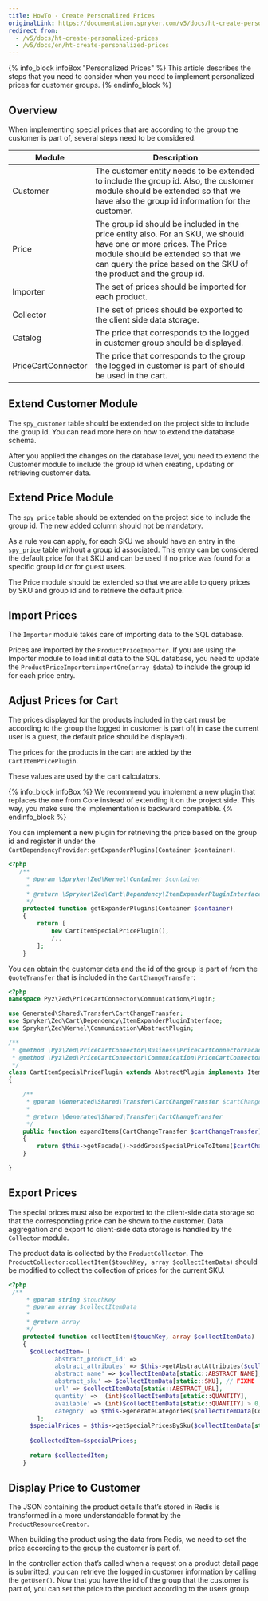 ```yaml
---
title: HowTo - Create Personalized Prices
originalLink: https://documentation.spryker.com/v5/docs/ht-create-personalized-prices
redirect_from:
  - /v5/docs/ht-create-personalized-prices
  - /v5/docs/en/ht-create-personalized-prices
---
```


{% info_block infoBox "Personalized Prices" %}
This article describes the steps that you need to consider when you need to implement personalized prices for customer groups.
{% endinfo_block %}

## Overview

When implementing special prices that are according to the group the customer is part of, several steps need to be considered.

| Module | Description |
| --- | --- |
| Customer	 | The customer entity needs to be extended to include the group id. Also, the customer module should be extended so that we have also the group id information for the customer. |
| Price	 | The group id should be included in the price entity also. For an SKU, we should have one or more prices. The Price module should be extended so that we can query the price based on the SKU of the product and the group id. |
|Importer | The set of prices should be imported for each product. |
| Collector	 | The set of prices should be exported to the client side data storage. |
| Catalog | The price that corresponds to the logged in customer group should be displayed. |
| PriceCartConnector | The price that corresponds to the group the logged in customer is part of should be used in the cart. |

## Extend Customer Module
The `spy_customer` table should be extended on the project side to include the group id. You can read more here on how to extend the database schema.

After you applied the changes on the database level, you need to extend the Customer module to include the group id when creating, updating or retrieving customer data.

## Extend Price Module
The `spy_price` table should be extended on the project side to include the group id. The new added column should not be mandatory.

As a rule you can apply, for each SKU we should have an entry in the `spy_price` table without a group id associated. This entry can be considered the default price for that SKU and can be used if no price was found for a specific group id or for guest users.

The Price  module should be extended so that we are able to query prices by SKU and group id and to retrieve the default price.

## Import Prices

The `Importer` module takes care of importing data to the SQL database.

Prices are imported by the `ProductPriceImporter`. If you are using the Importer module to load initial data to the SQL database, you need to update the `ProductPriceImporter:importOne(array $data)` to include the group id for each price entry.

## Adjust Prices for Cart

The prices displayed for the products included in the cart must be according to the group the logged in customer is part of( in case the current user is a guest, the default price should be displayed).

The prices for the products in the cart are added by the `CartItemPricePlugin`. 

These values are used by the cart calculators.

{% info_block infoBox %}
We recommend you implement a new plugin that replaces the one from Core instead of extending it on the project side. This way, you make sure the implementation is backward compatible.
{% endinfo_block %}

You can implement a new plugin for retrieving the price based on the group id and register it under the `CartDependencyProvider:getExpanderPlugins(Container $container)`.

```php
<?php
   /**
     * @param \Spryker\Zed\Kernel\Container $container
     *
     * @return \Spryker\Zed\Cart\Dependency\ItemExpanderPluginInterface[]
     */
    protected function getExpanderPlugins(Container $container)
    {
        return [
            new CartItemSpecialPricePlugin(),
            /..
        ];
    }
```

You can obtain the customer data and the id of the group is part of from the `QuoteTransfer` that is included in the `CartChangeTransfer`:

```php
<?php
namespace Pyz\Zed\PriceCartConnector\Communication\Plugin;

use Generated\Shared\Transfer\CartChangeTransfer;
use Spryker\Zed\Cart\Dependency\ItemExpanderPluginInterface;
use Spryker\Zed\Kernel\Communication\AbstractPlugin;

/**
 * @method \Pyz\Zed\PriceCartConnector\Business\PriceCartConnectorFacade getFacade()
 * @method \Pyz\Zed\PriceCartConnector\Communication\PriceCartConnectorCommunicationFactory getFactory()
 */
class CartItemSpecialPricePlugin extends AbstractPlugin implements ItemExpanderPluginInterface
{

    /**
     * @param \Generated\Shared\Transfer\CartChangeTransfer $cartChangeTransfer
     *
     * @return \Generated\Shared\Transfer\CartChangeTransfer
     */
    public function expandItems(CartChangeTransfer $cartChangeTransfer)
    {
        return $this->getFacade()->addGrossSpecialPriceToItems($cartChangeTransfer);
    }

}
```

## Export Prices
The special prices must also be exported to the client-side data storage so that the corresponding price can be shown to the customer. Data aggregation and export to client-side data storage is handled by the `Collector` module.

The product data is collected by the `ProductCollector`. The `ProductCollector:collectItem($touchKey, array $collectItemData)` should be modified to collect the collection of prices for the current SKU.

```php
<?php
 /**
     * @param string $touchKey
     * @param array $collectItemData
     *
     * @return array
     */
    protected function collectItem($touchKey, array $collectItemData)
    {
      $collectedItem= [
            'abstract_product_id' =>
            'abstract_attributes' => $this->getAbstractAttributes($collectItemData),
            'abstract_name' => $collectItemData[static::ABSTRACT_NAME],
            'abstract_sku' => $collectItemData[static::SKU], // FIXME
            'url' => $collectItemData[static::ABSTRACT_URL],
            'quantity' =>  (int)$collectItemData[static::QUANTITY],
            'available' => (int)$collectItemData[static::QUANTITY] > 0,
            'category' => $this->generateCategories($collectItemData[CollectorConfig::COLLECTOR_RESOURCE_ID]),
        ];
      $specialPrices = $this->getSpecialPricesBySku($collectItemData[static::ABSTRACT_SKU]),
 
      $collectedItem=$specialPrices;    
      
      return $collectedItem;
    }
```

## Display Price to Customer
The JSON containing the product details that’s stored in Redis is transformed in a more understandable format by the `ProductResourceCreator`.

When building the product using the data from Redis, we need to set the price according to the group the customer is part of.

In the controller action that’s called when a request on a product detail page is submitted, you can retrieve the logged in customer information by calling the `getUser()`. Now that you have the id of the group that the customer is part of, you can set the price to the product according to the users group.
